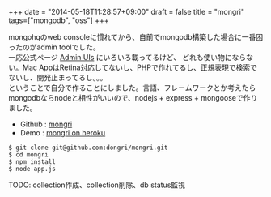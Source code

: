 +++
date = "2014-05-18T11:28:57+09:00"
draft = false
title = "mongri"
tags=["mongodb", "oss"]
+++


mongohqのweb consoleに慣れてから、自前でmongodb構築した場合に一番困ったのがadmin toolでした。  
一応公式ページ [Admin UIs](http://docs.mongodb.org/ecosystem/tools/administration-interfaces/ "Admin UIs") にいろいろ載ってるけど、
どれも使い物にならない。Mac AppはRetina対応してないし、PHPで作れてるし、正規表現で検索でないし、開発止まってるし。。。  
ということで自分で作ることにしました。言語、フレームワークとか考えたらmongodbならnodeと相性がいいので、nodejs + express + mongooseで作りました。

* Github : [mongri](https://github.com/dongri/mongri "mongri")
* Demo   : [mongri on heroku](http://mongri.heroku.com "mongri on heroku")

```
$ git clone git@github.com:dongri/mongri.git
$ cd mongri
$ npm install
$ node app.js
```

TODO: collection作成、collection削除、db status監視
